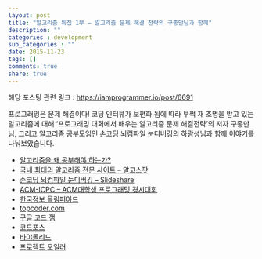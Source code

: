 ```yaml
---
layout: post
title: "알고리즘 특집 1부 – 알고리즘 문제 해결 전략의 구종만님과 함께"
description: ""
categories : development
sub_categories : ""
date: 2015-11-23
tags: []
comments: true
share: true
---
```


해당 포스팅 관련 링크 : https://iamprogrammer.io/post/6691

  

프로그래밍은 문제 해결이다! 코딩 인터뷰가 보편화 됨에 따라 부쩍 재 조명을 받고 있는 알고리즘에 대해 ‘프로그래밍 대회에서 배우는 알고리즘
문제 해결전략’의 저자 구종만님, 그리고 알고리즘 공부모임인 손코딩 뇌컴파일 눈디버깅의 하광성님과 함께 이야기를 나눠보았습니다.

  

  * [알고리즘을 왜 공부해야 하는가?](http://book.algospot.com/ch1.html)
  * [국](https://algospot.com/)[내 최대의 알고리즘 전문 사이트 – 알고스팟](https://algospot.com/)
  * [손코딩 뇌컴파일 눈디버깅 – Slideshare](http://www.slideshare.net/kwangswei/ss-30510586)
  * [ACM-ICPC – ACM대학생 프로그래밍 경시대회](https://icpc.baylor.edu/)
  * [한국정보 올림피아드](https://www.digitalculture.or.kr/koi/KoiMain.do)
  * [topcoder.com](http://topcoder.com/)
  * [구글 코드 잼](https://code.google.com/codejam)
  * [코드포스](http://codeforces.com/)
  * [바야돌리드](https://uva.onlinejudge.org/)
  * [프로젝트 오일러](https://projecteuler.net/archives)

  

